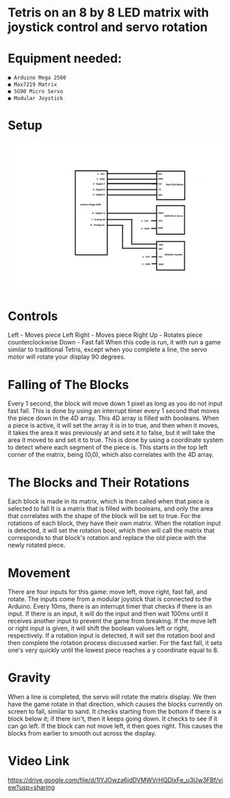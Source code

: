 # Tetris on an 8 by 8 LED matrix with joystick control and servo rotation 

# Equipment needed:

```
● Arduino Mega 2560
● Max7219 Matrix
● SG90 Micro Servo
● Modular Joystick
```
# Setup
![image info](./pictures/image.png)
# Controls

Left - Moves piece Left
Right - Moves piece Right
Up - Rotates piece counterclockwise
Down - Fast fall
When this code is run, it with run a game similar to traditional Tetris, except when you complete
a line, the servo motor will rotate your display 90 degrees.


# Falling of The Blocks

Every 1 second, the block will move down 1 pixel as long as you do not input fast fall. This is
done by using an interrupt timer every 1 second that moves the piece down in the 4D array. This
4D array is filled with booleans. When a piece is active, it will set the array it is in to true, and
then when it moves, it takes the area it was previously at and sets it to false, but it will take the
area it moved to and set it to true. This is done by using a coordinate system to detect where
each segment of the piece is. This starts in the top left corner of the matrix, being (0,0), which
also correlates with the 4D array.

# The Blocks and Their Rotations

Each block is made in its matrix, which is then called when that piece is selected to fall It is a
matrix that is filled with booleans, and only the area that correlates with the shape of the block
will be set to true. For the rotations of each block, they have their own matrix. When the rotation
input is detected, it will set the rotation bool, which then will call the matrix that corresponds to
that block's rotation and replace the old piece with the newly rotated piece.

# Movement

There are four inputs for this game: move left, move right, fast fall, and rotate. The inputs come
from a modular joystick that is connected to the Arduino. Every 10ms, there is an interrupt timer
that checks if there is an input. If there is an input, it will do the input and then wait 100ms until it
receives another input to prevent the game from breaking. If the move left or right input is given,
it will shift the boolean values left or right, respectively. If a rotation input is detected, it will set
the rotation bool and then complete the rotation process discussed earlier. For the fast fall, it
sets one's very quickly until the lowest piece reaches a y coordinate equal to 8.

# Gravity

When a line is completed, the servo will rotate the matrix display. We then have the game rotate
in that direction, which causes the blocks currently on screen to fall, similar to sand. It checks
starting from the bottom if there is a block below it; if there isn't, then it keeps going down. It
checks to see if it can go left. If the block can not move left, it then goes right. This causes the
blocks from earlier to smooth out across the display.

# Video Link
https://drive.google.com/file/d/1lYJOwza6jdDVMWVrHQDlxFe_u3Uw3FBf/view?usp=sharing

